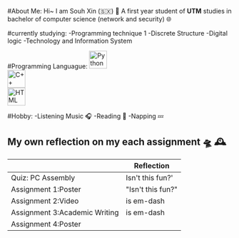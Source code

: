 
#About Me:
Hi~ I am Souh Xin (:sint_maarten:) :thought_balloon:
A first year student of **UTM** studies in bachelor of computer science (network and security) :globe_with_meridians:

#currently studying:
-Programming technique 1
-Discrete Structure
-Digital logic
-Technology and Information System

#Programming Languague:
<img src="https://cdn.jsdelivr.net/gh/devicons/devicon/icons/python/python-original.svg" alt="Python" width="40" height="40" />  
<img src="https://cdn.jsdelivr.net/gh/devicons/devicon/icons/cplusplus/cplusplus-original.svg" alt="C++" width="40" height="40" />  
<img src="https://cdn.jsdelivr.net/gh/devicons/devicon/icons/html5/html5-original.svg" alt="HTML" width="40" height="40" />


#Hobby:
-Listening Music :headphones:
-Reading 	:closed_book:
-Napping  :zzz:




## My own reflection on my each assignment :flying_saucer: :mantelpiece_clock:


|                |          Reflection                 |
|----------------|-------------------------------------|
|Quiz: PC Assembly | Isn't this fun?'            |
|Assignment 1:Poster|"Isn't this fun?"            |
|Assignment 2:Video | is em-dash|
|Assignment 3:Academic Writing |is em-dash|
|Assignment 4:Poster||

